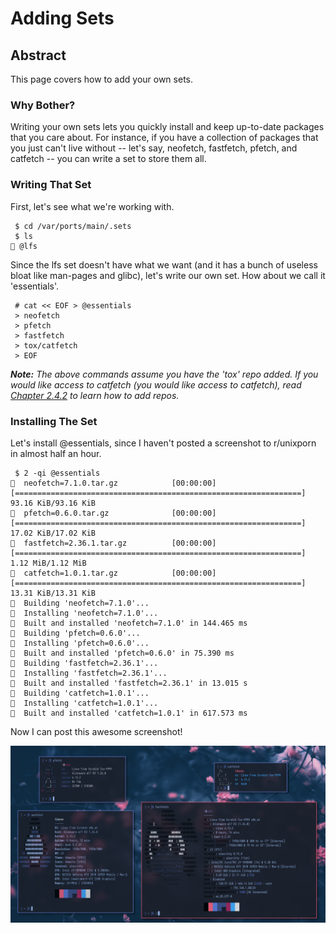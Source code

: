 # Adding Sets

## Abstract
This page covers how to add your own sets.

### Why Bother?
Writing your own sets lets you quickly install and keep up-to-date packages
that you care about. For instance, if you have a collection of packages that
you just can't live without -- let's say, neofetch, fastfetch, pfetch, and
catfetch -- you can write a set to store them all.

### Writing That Set
First, let's see what we're working with.
```
 $ cd /var/ports/main/.sets
 $ ls
 @lfs
```

Since the lfs set doesn't have what we want (and it has a bunch of useless
bloat like man-pages and glibc), let's write our own set. How about we call it
'essentials'.
```
 # cat << EOF > @essentials
 > neofetch
 > pfetch
 > fastfetch
 > tox/catfetch
 > EOF
```

***Note:** The above commands assume you have the 'tox' repo added. If you
would like access to catfetch (you would like access to catfetch), read
[Chapter 2.4.2](../repos/adding.md) to learn how to add repos.*

### Installing The Set
Let's install @essentials, since I haven't posted a screenshot to r/unixporn in
almost half an hour.
```
 $ 2 -qi @essentials
󰗠  neofetch=7.1.0.tar.gz            [00:00:00] [================================================================] 93.16 KiB/93.16 KiB
󰗠  pfetch=0.6.0.tar.gz              [00:00:00] [================================================================] 17.02 KiB/17.02 KiB
󰗠  fastfetch=2.36.1.tar.gz          [00:00:00] [================================================================] 1.12 MiB/1.12 MiB
󰗠  catfetch=1.0.1.tar.gz            [00:00:00] [================================================================] 13.31 KiB/13.31 KiB
󱠇  Building 'neofetch=7.1.0'...
󰐗  Installing 'neofetch=7.1.0'...
󰗠  Built and installed 'neofetch=7.1.0' in 144.465 ms
󱠇  Building 'pfetch=0.6.0'...
󰐗  Installing 'pfetch=0.6.0'...
󰗠  Built and installed 'pfetch=0.6.0' in 75.390 ms
󱠇  Building 'fastfetch=2.36.1'...
󰐗  Installing 'fastfetch=2.36.1'...
󰗠  Built and installed 'fastfetch=2.36.1' in 13.015 s
󱠇  Building 'catfetch=1.0.1'...
󰐗  Installing 'catfetch=1.0.1'...
󰗠  Built and installed 'catfetch=1.0.1' in 617.573 ms
```

Now I can post this awesome screenshot!

![The awesome screenshot in question](../../assets/fetch.png)
